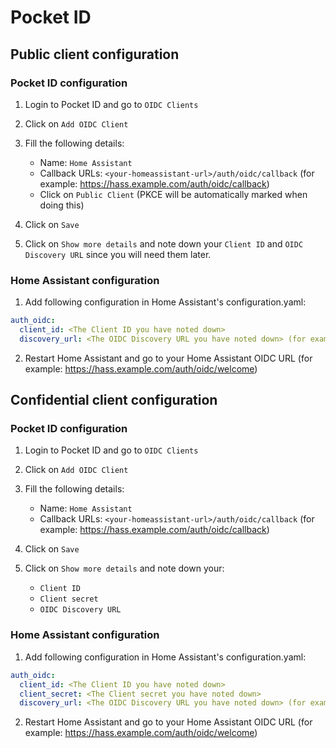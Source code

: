 # Pocket ID

## Public client configuration

### Pocket ID configuration
1. Login to Pocket ID and go to `OIDC Clients`

2. Click on `Add OIDC Client`

3. Fill the following details:
    - Name: `Home Assistant`
    - Callback URLs: `<your-homeassistant-url>/auth/oidc/callback` (for example: https://hass.example.com/auth/oidc/callback)
    - Click on `Public Client` (PKCE will be automatically marked when doing this)
      
4. Click on `Save`

5. Click on `Show more details` and note down your `Client ID` and `OIDC Discovery URL` since you will need them later.

### Home Assistant configuration
1. Add following configuration in Home Assistant's configuration.yaml:
```yaml
auth_oidc:
  client_id: <The Client ID you have noted down> 
  discovery_url: <The OIDC Discovery URL you have noted down> (for example: https://id.example.com/.well-known/openid-configuration)
```

2. Restart Home Assistant and go to your Home Assistant OIDC URL (for example: https://hass.example.com/auth/oidc/welcome)

## Confidential client configuration

### Pocket ID configuration
1. Login to Pocket ID and go to `OIDC Clients`

2. Click on `Add OIDC Client`

3. Fill the following details:
    - Name: `Home Assistant`
    - Callback URLs: `<your-homeassistant-url>/auth/oidc/callback` (for example: https://hass.example.com/auth/oidc/callback)
      
4. Click on `Save`

5. Click on `Show more details` and note down your:
    - `Client ID`
    - `Client secret`
    - `OIDC Discovery URL`
  
### Home Assistant configuration
1. Add following configuration in Home Assistant's configuration.yaml:
```yaml
auth_oidc:
  client_id: <The Client ID you have noted down>
  client_secret: <The Client secret you have noted down>
  discovery_url: <The OIDC Discovery URL you have noted down> (for example: https://id.example.com/.well-known/openid-configuration)
```

2. Restart Home Assistant and go to your Home Assistant OIDC URL (for example: https://hass.example.com/auth/oidc/welcome)


